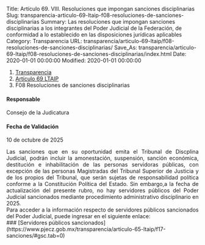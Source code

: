 Title: Artículo 69. VIII. Resoluciones que impongan sanciones disciplinarias
Slug: transparencia-articulo-69-ltaip-f08-resoluciones-de-sanciones-disciplinarias
Summary: Las resoluciones que impongan sanciones disciplinarias a los integrantes del Poder Judicial de la Federación, de conformidad a lo establecido en las disposiciones jurídicas aplicables
Category: Transparencia
URL: transparencia/articulo-69-ltaip/f08-resoluciones-de-sanciones-disciplinarias/
Save_As: transparencia/articulo-69-ltaip/f08-resoluciones-de-sanciones-disciplinarias/index.html
Date: 2020-01-01 00:00:00
Modified: 2020-01-01 00:00:00


<nav aria-label="breadcrumb">
<ol class="breadcrumb">
<li class="breadcrumb-item"><a href="../../">Transparencia</a></li>
<li class="breadcrumb-item"><a href="../">Artículo 69 LTAIP</a></li>
<li class="breadcrumb-item active" aria-current="page">F08 Resoluciones de sanciones disciplinarias</li>
</ol>
</nav>



#### Responsable

Consejo de la Judicatura  


#### Fecha de Validación

10 de octubre de 2025


<div style="text-align: justify;">
Las sanciones que en su oportunidad emita el Tribunal de Discplina Judicial, podrán incluir la amonestación, suspensión, sanción económica, destitución e inhabilitación de las personas servidoras públicas, con excepción de las personas Magistradas del Tribunal Superior de Justicia y de los propios del Tribunal, que serán sujetas de responsabilidad política conforme a la Constitución Política del Estado. Sin embargo,a la fecha de actualización del presente rubro, no hay servidores públicos del Poder Judicial sancionados mediante procedimiento administrativo disciplinario en 2025. 
</div>
<div style="text-align: justify;">
Para acceder a la información respecto de servidores públicos sancionados del Poder Judicial, puede ingresar en el siguiente enlace:</div>
### [Servidores públicos sancionados](https://www.pjecz.gob.mx/transparencia/articulo-65-ltaip/f17-sanciones/#gsc.tab=0)
